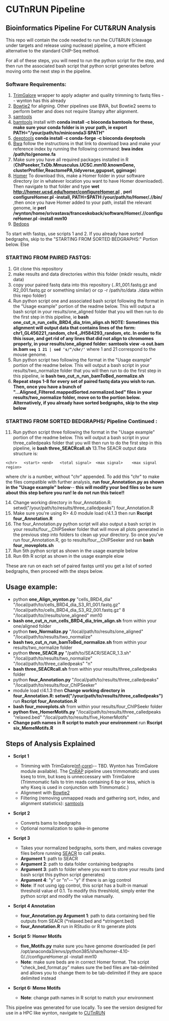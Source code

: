 # CUTnRUN Pipeline
## Bioinformatics Pipeline For CUT&RUN Analysis

This repo will contain the code needed to run the CUT&RUN (cleavage under targets and release using nuclease) pipeline, a more efficient alternative to the standard ChIP-Seq method. 

For all of these steps, you will need to run the python script for the step, and then run the associated bash script that python script generates before moving onto the next step in the pipeline.
### Software Requirements: ###
1. [TrimGalore](https://github.com/FelixKrueger/TrimGalore) wrapper to apply adapter and quality trimming to fastq files -- wynton has this already 
2. [Bowtie2](http://bowtie-bio.sourceforge.net/bowtie2/manual.shtml) for aligning. Other pipelines use BWA, but Bowtie2 seems to perform better and does not require Stampy after alignment. 
3. [samtools](http://www.htslib.org/download/)
4. [bamtools](https://github.com/pezmaster31/bamtools) install with **conda install -c bioconda bamtools**  **for these, make sure your conda folder is in your path, ie export PATH="/your/path/to/miniconda3:$PATH"**
5. [deeptools](https://deeptools.readthedocs.io/en/develop/) **conda install -c conda-forge -c bioconda deeptools** 
6. [Bwa](https://github.com/lh3/bwa) follow the instructions in that link to download bwa and make your reference index by running the following command: **bwa index /path/to/genome.fa** 
7. Make sure you have all required packages installed in R (**ChIPseeker,TxDb.Mmusculus.UCSC.mm10.knownGene, clusterProfiler,ReactomePA,tidyverse,ggupset, ggimage**)
8. [Homer](http://homer.ucsd.edu/homer/) To download this, make a Homer folder in your software directory (or in whatever location you want to have Homer downloaded). Then navigate to that folder and type **wet http://homer.ucsd.edu/homer/configureHomer.pl** , **perl configureHomer.pl -install, PATH=$PATH:/your/path/to/Homer/.//bin/** ,then once you have Homer added to your path, install the relevant genome, ie  **perl /wynton/home/srivastava/franceskoback/software/Homer/.//configureHomer.pl -install mm10**
9. [Bedops](https://bedops.readthedocs.io/en/latest/content/installation.html)

To start with fastqs, use scripts 1 and 2. If you already have sorted bedgraphs, skip to the "STARTING FROM SORTED BEDGRAPHS:" Portion below. Else 
### STARTING FROM PAIRED FASTQS: ### 
1. Git clone this repository 
2. make results and data directories within this folder (mkdir results, mkdir data)
3. copy your paired fastq data into this repository (..R1_001.fastq.gz and R2_001.fastq.gz or something similar) or cp -r /path/to/data ./data within this repo folder)
5. Run python script one and associated bash script following the format in the "Usage example" portion of the readme below. This will output a bash script in your results/one_aligned folder that you will then run to do the first step in this pipeline, ie **bash one_cut_n_run_cells_BRD4_dia_trim_align.sh** **NOTE: Sometimes this alignment will output data that contains lines of the form: chr1_GL456221_random, chr4_JH584293_random, etc. In order to fix this issue, and get rid of any lines that did not align to  chromomes properly, in your results/one_aligned folder:  samtools view -o out.bam in.bam `seq 1 21 | sed 's/^/chr/'`**  where 1 and 21 correspond to the mouse genome. 
8. Run python script two following the format in the "Usage example" portion of the readme below. This will output a bash script in your results/two_normalize folder that you will then run to do the first step in this pipeline, ie **bash two_cut_n_run_bamToBed_normalize.sh** 
9. **Repeat steps 1-8 for every set of paired fastq data you wish to run. Then, once you have a bunch of "...Aligned_Filtered.mappedSorted.normalized.bed" files in your results/two_normalize folder, move on to the portion below. Alternatively, if you already have sorted bedgraphs, skip to the step below** 

### STARTING FROM SORTED BEDGRAPHS/ Pipeline Continued : ### 
11. Run python script three following the format in the "Usage example" portion of the readme below. This will output a bash script in your three_calledpeaks folder that you will then run to do the first step in this pipeline, ie **bash three_SEACRcall.sh** 
13.The SEACR output data structure is: 
```
<chr>	<start>	<end>	<total signal>	<max signal>	<max signal region>
```
where chr is a number, without "chr" appended. To add this "chr" to make the files compatible with further analysis, **run four_Annotation.py as shown in the "Usage example" below**-- **this will modify your bed files so be sure about this step before you run! Ie do not run this twice!!** 

14. Change working directory in four_Annotation.R: setwd("/your/path/to/results/three_calledpeaks") four_Annotation.R 
15. Make sure you're using R> 4.0 module load r/4.1.3 then run **Rscript four_Annotation.R** 
16. The four_Annotation.py python script will also output a bash script in your results/four__ChIPSeeker folder that will move all plots generated in the previous step into folders to clean up your directory. So once you've run four_Annotation.R, go to results/four__ChIPSeeker and run **bash four_moveplots.sh**
17. Run 5th python script as shown in the usage example below
18. Run 6th R script as shown in the usage example elow 


These are run on each set of paired fastqs until you get a list of sorted bedgraphs, then proceed with the steps below.


## Usage example: ##
- python **one_Align_wynton.py** "cells_BRD4_dia" "/local/path/to/cells_BRD4_dia_S3_R1_001.fastq.gz" "/local/path/to/cells_BRD4_dia_S3_R2_001.fastq.gz" 8 "/local/path/to//results/one_aligned" mm10
- **bash one_cut_n_run_cells_BRD4_dia_trim_align.sh** from within your one/aligned folder 
- python **two_Normalize.py** "/local/path/to/results/one_aligned" "/local/path/to/results/two_normalize" 
- **bash two_cut_n_run_bamToBed_normalize.sh** from within your results/two_normalize folder
- python **three_SEACR.py** "/path/to/SEACR/SEACR_1.3.sh" "/local/path/to/results/two_normalize" "/local/path/to/three_calledpeaks" "n"
- **bash three_SEACRcall.sh** from within your results/three_calledpeaks folder
- python **four_Annotation.py** "/local/path/to/results/three_calledpeaks" "/local/path/to/results/four_ChIPSeeker"
- module load r/4.1.3 then **Change working directory in four_Annotation.R: setwd("/your/path/to/results/three_calledpeaks")** run **Rscript four_Annotation.R**
- **bash four_moveplots.sh** from within your results/four_ChIPSeekr folder
- **python five_HomerMotifs.py** "/local/path/to/results/three_calledpeaks "relaxed.bed" "/local/path/to/results/five_HomerMotifs"
- **Change path names in R script to match your environment** run **Rscript six_MemeMotifs.R** 

## Steps of Analysis Explained
  
  - **Script 1**
      - Trimming with TrimGalore([nf-core](https://nf-co.re/cutandrun))-- TBD. Wynton has TrimGalore module available). The [CnRAP](https://star-protocols.cell.com/protocols/944#key-resources-table) pipeline uses trimmomatic and  uses kseq to trim, but kseq is unneccessary with TrimGalore (Trimmomatic fails to trim reads containing 6 bp or less, which is why Kseq is used in conjunction with Trimmomatic.) 
      - Alignment with [Bowtie2](http://bowtie-bio.sourceforge.net/bowtie2/index.shtml)
      - Filtering (removing unmapped reads and gathering sort, index, and alignment statistics): [samtools](http://www.htslib.org/)
    
  - **Script 2**
      - Converts bams to bedgraphs 
      - Optional normalization to spike-in genome


  - **Script 3**
      - Takes your normalized bedgraphs, sorts them, and makes coverage files before running [SEACR](https://github.com/FredHutch/SEACR) to call peaks. 
      - **Argument 1**: path to SEACR
      - **Argument 2**: path to data folder containing bedgraphs
      - **Argument 3**: path to folder where you want to store your results (and bash script this python script generates)
      - **Argument 4**: "y" or "n"-- "y" if there is an igg control 
      - **Note**: If not using igg control, this script has a built-in manual threshold value of 0.1. To modify this threshlold, simply enter the python script and modify the value manually. 

  - **Script 4 Annotation**
      - **four_Annotation.py Argument 1**: path to data containing bed file outputs from SEACR (*relaxed.bed and *stringent.bed)
      - **four_Annotation.R** run in RStudio or R to generate plots 

  - **Script 5: Homer Motifs**
      - **five_Motifs.py** make sure you have genome downloaded (ie perl /opt/anaconda3/envs/python385/share/homer-4.10-0/.//configureHomer.pl -install mm10
      - **Note**: make sure beds are in correct Homer format. The script "check_bed_format.py" makes sure the bed files are tab-delimited and allows you to change them to be tab-delimited if they are space delimited instead

  - **Script 6: Meme Motifs**
      - **Note**: change path names in R script to match your environment 
      
This pipeline was generated for use locally. To see the version designed for use in a HPC like wynton, navigate to [CUTnRUN](https://github.com/franceskoback/CUTnRUN) 

